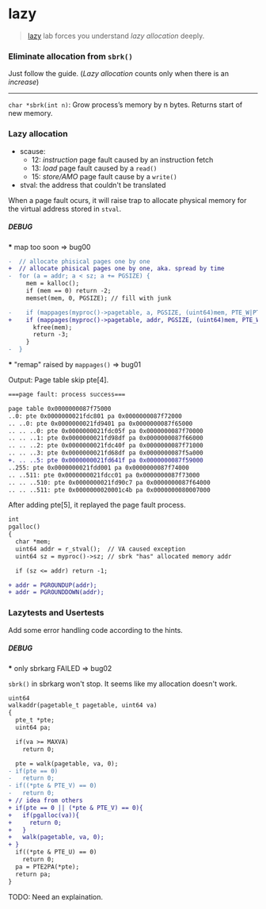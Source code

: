 # lazy

> [lazy](https://pdos.csail.mit.edu/6.S081/2020/labs/lazy.html) lab forces you
> understand *lazy allocation* deeply.

### Eliminate allocation from `sbrk()`

Just follow the guide. (*Lazy allocation* counts only when there is an *increase*)

---

`char *sbrk(int n)`: Grow process’s memory by n bytes. Returns start of new memory.

### Lazy allocation

* scause:
  * 12: *instruction* page fault caused by an instruction fetch
  * 13: *load* page fault caused by a `read()`
  * 15: *store/AMO* page fault cause by a `write()`
* stval: the address that couldn't be translated

When a page fault ocurs, it will raise trap to allocate physical memory for the
virtual address stored in `stval`.

##### DEBUG

<b>*</b> map too soon => bug00

```diff
-  // allocate phisical pages one by one
+  // allocate phisical pages one by one, aka. spread by time
-  for (a = addr; a < sz; a += PGSIZE) {
     mem = kalloc();
     if (mem == 0) return -2;
     memset(mem, 0, PGSIZE); // fill with junk

-    if (mappages(myproc()->pagetable, a, PGSIZE, (uint64)mem, PTE_W|PTE_X|PTE_R|PTE_U) != 0) {
+    if (mappages(myproc()->pagetable, addr, PGSIZE, (uint64)mem, PTE_W|PTE_X|PTE_R|PTE_U) != 0) {
       kfree(mem);
       return -3;
     }
-  }
```

<b>*</b> "remap" raised by `mappages()` => bug01

Output: Page table skip pte[4].
```diff
===page fault: process success===

page table 0x0000000087f75000
..0: pte 0x0000000021fdc801 pa 0x0000000087f72000
.. ..0: pte 0x0000000021fd9401 pa 0x0000000087f65000
.. .. ..0: pte 0x0000000021fdc05f pa 0x0000000087f70000
.. .. ..1: pte 0x0000000021fd98df pa 0x0000000087f66000
.. .. ..2: pte 0x0000000021fdc40f pa 0x0000000087f71000
.. .. ..3: pte 0x0000000021fd68df pa 0x0000000087f5a000
+. .. ..5: pte 0x0000000021fd641f pa 0x0000000087f59000
..255: pte 0x0000000021fdd001 pa 0x0000000087f74000
.. ..511: pte 0x0000000021fdcc01 pa 0x0000000087f73000
.. .. ..510: pte 0x0000000021fd90c7 pa 0x0000000087f64000
.. .. ..511: pte 0x0000000020001c4b pa 0x0000000080007000
```

After adding pte[5], it replayed the page fault process.

```diff
int
pgalloc()
{
  char *mem;
  uint64 addr = r_stval();  // VA caused exception
  uint64 sz = myproc()->sz; // sbrk "has" allocated memory addr

  if (sz <= addr) return -1;

+ addr = PGROUNDUP(addr);
+ addr = PGROUNDDOWN(addr);
```

### Lazytests and Usertests

Add some error handling code according to the hints.

##### DEBUG

<b>*</b> only sbrkarg FAILED => bug02

`sbrk()` in sbrkarg won't stop. It seems like my allocation doesn't work.

```diff
uint64
walkaddr(pagetable_t pagetable, uint64 va)
{
  pte_t *pte;
  uint64 pa;

  if(va >= MAXVA)
    return 0;

  pte = walk(pagetable, va, 0);
- if(pte == 0)
-   return 0;
- if((*pte & PTE_V) == 0)
-   return 0;
+ // idea from others
+ if(pte == 0 || (*pte & PTE_V) == 0){
+   if(pgalloc(va)){
+     return 0;
+   }
+   walk(pagetable, va, 0);
+ }
  if((*pte & PTE_U) == 0)
    return 0;
  pa = PTE2PA(*pte);
  return pa;
}
```

TODO: Need an explaination.
